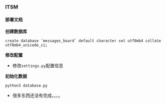 ### ITSM

#### 部署文档

**创建数据库**
```
create database `messages_board` default character set utf8mb4 collate utf8mb4_unicode_ci;
```
**修改配置**
- 修改`settings.py`配置信息

**初始化数据**
```
python3 database.py
```
- 很多东西还没有完成。。。。

